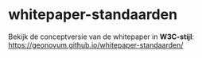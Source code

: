 # whitepaper-standaarden
Bekijk de conceptversie van de whitepaper in **W3C-stijl**: https://geonovum.github.io/whitepaper-standaarden/

